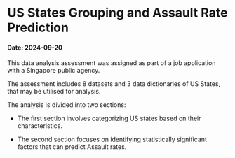 # US States Grouping and Assault Rate Prediction

#### Date: 2024-09-20

This data analysis assessment was assigned as part of a job application with a Singapore public agency.

The assessment includes 8 datasets and 3 data dictionaries of US States, that may be utilised for analysis.

The analysis is divided into two sections:

-   The first section involves categorizing US states based on their characteristics.

-   The second section focuses on identifying statistically significant factors that can predict Assault rates.
